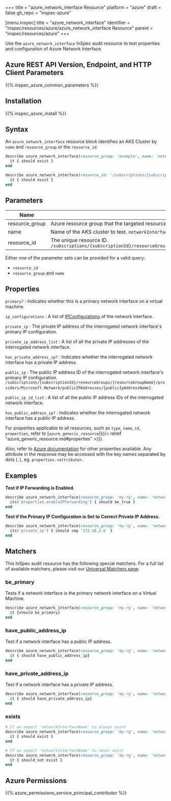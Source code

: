 +++
title = "azure_network_interface Resource"
platform = "azure"
draft = false
gh_repo = "inspec-azure"

[menu.inspec]
title = "azure_network_interface"
identifier = "inspec/resources/azure/azure_network_interface Resource"
parent = "inspec/resources/azure"
+++

Use the `azure_network_interface` InSpec audit resource to test properties and configuration of Azure Network Interface.

## Azure REST API Version, Endpoint, and HTTP Client Parameters

{{% inspec_azure_common_parameters %}}

## Installation

{{% inspec_azure_install %}}

## Syntax

An `azure_network_interface` resource block identifies an AKS Cluster by `name` and `resource_group` or the `resource_id`.
```ruby
describe azure_network_interface(resource_group: 'example', name: 'networkInterfaceName') do
  it { should exist }
end
```
```ruby
describe azure_network_interface(resource_id: '/subscriptions/{subscriptionId}/resourceGroups/{resourceGroupName}/providers/Microsoft.Network/networkInterfaces/{networkInterfaceName}') do
  it { should exist }
end
```

## Parameters

| Name                           | Description                                                                       |
|--------------------------------|-----------------------------------------------------------------------------------|
| resource_group                 | Azure resource group that the targeted resource resides in. `MyResourceGroup`     |
| name                           | Name of the AKS cluster to test. `networkInterfaceName`                                      |
| resource_id                    | The unique resource ID. `/subscriptions/{subscriptionId}/resourceGroups/{resourceGroupName}/providers/Microsoft.Network/networkInterfaces/{networkInterfaceName}` |

Either one of the parameter sets can be provided for a valid query:
- `resource_id`
- `resource_group` and `name`

## Properties

`primary?`
: Indicates whether this is a primary network interface on a virtual machine.

`ip_configurations`
: A list of [IPConfigurations](https://docs.microsoft.com/en-us/rest/api/virtualnetwork/networkinterfaceipconfigurations/get#networkinterfaceipconfiguration) of the network interface.

`private_ip`
: The private IP address of the interrogated network interface's primary IP configuration.

`private_ip_address_list`
: A list of all the private IP addresses of the interrogated network interface.

`has_private_address_ip?`
: Indicates whether the interrogated network interface has a private IP address.

`public_ip`
: The public IP address ID of the interrogated network interface's primary IP configuration. `/subscriptions/{subscriptionId}/resourceGroups/{resourceGroupName}/providers/Microsoft.Network/publicIPAddresses/{publicIpAddressName}`.

`public_ip_id_list`
: A list of all the public IP address IDs of the interrogated network interface.

`has_public_address_ip?`
: Indicates whether the interrogated network interface has a public IP address.

For properties applicable to all resources, such as `type`, `name`, `id`, `properties`, refer to [`azure_generic_resource`]({{< relref "azure_generic_resource.md#properties" >}}).

Also, refer to [Azure documentation](https://docs.microsoft.com/en-us/rest/api/virtualnetwork/networkinterfaces/get#networkinterface) for other properties available.
Any attribute in the response may be accessed with the key names separated by dots (`.`), eg. `properties.<attribute>`.

## Examples

**Test if IP Forwarding is Enabled.**

```ruby
describe azure_network_interface(resource_group: 'my-rg', name: 'networkInterfaceName') do
  its('properties.enableIPForwarding') { should be_true }
end
```
**Test if the Primary IP Configuration is Set to Correct Private IP Address.**

```ruby
describe azure_network_interface(resource_group: 'my-rg', name: 'networkInterfaceName') do
  its('private_ip') { should cmp '172.16.2.6' }
end
```

## Matchers

This InSpec audit resource has the following special matchers. For a full list of available matchers, please visit our [Universal Matchers page](https://docs.chef.io/inspec/matchers/).

### be_primary

Tests if a network interface is the primary network interface on a Virtual Machine.
```ruby
describe azure_network_interface(resource_group: 'my-rg', name: 'networkInterfaceName') do
  it {should be_primary}
end
```

### have_public_address_ip

Test if a network interface has a public IP address.
```ruby
describe azure_network_interface(resource_group: 'my-rg', name: 'networkInterfaceName') do
  it { should have_public_address_ip}
end
```

### have_private_address_ip

Test if a network interface has a private IP address.
```ruby
describe azure_network_interface(resource_group: 'my-rg', name: 'networkInterfaceName') do
  it { should have_private_address_ip}
end
```
### exists

```ruby
# If we expect 'networkInterfaceName' to always exist
describe azure_network_interface(resource_group: 'my-rg', name: 'networkInterfaceName') do
  it { should exist }
end

# If we expect 'networkInterfaceName' to never exist
describe azure_network_interface(resource_group: 'my-rg', name: 'networkInterfaceName') do
  it { should_not exist }
end
```

## Azure Permissions

{{% azure_permissions_service_principal_contributor %}}
